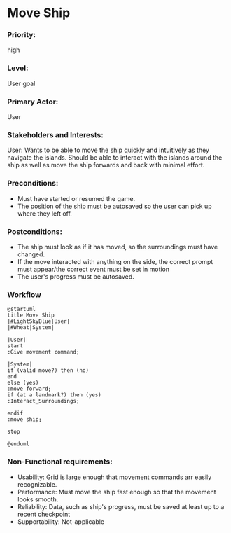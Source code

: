 # Move Ship

### Priority: 
high
### Level: 
User goal
### Primary Actor: 
User

### Stakeholders and Interests: 
<p>
User: Wants to be able to move the ship quickly and intuitively as they navigate the islands. Should be able to interact 
with the islands around the ship as well as move the ship forwards and back with minimal effort.
</p>

### Preconditions:

<ul>
<li>Must have started or resumed the game. </li>
<li>The position of the ship must be autosaved so the user can pick up where they
left off.</li>
</ul>

### Postconditions:

<ul>
<li>The ship must look as if it has moved, so the surroundings must have changed. </li>
<li>If the move interacted with anything on the side, the correct prompt must appear/the correct event must be
set in motion</li>
<li>The user's progress must be autosaved.</li>
</ul>

### Workflow 
```PlantUML
@startuml
title Move Ship
|#LightSkyBlue|User|
|#Wheat|System|

|User|
start
:Give movement command;

|System|
if (valid move?) then (no)
end
else (yes)
:move forward;
if (at a landmark?) then (yes)
:Interact_Surroundings;

endif
:move ship;

stop

@enduml
```

### Non-Functional requirements:
<ul>
<li>Usability: Grid is large enough that movement commands arr easily recognizable. </li>
<li>Performance: Must move the ship fast enough so that the movement looks smooth.</li>
<li>Reliability: Data, such as ship's progress, must be saved at least up to a recent checkpoint</li>
<li>Supportability: Not-applicable</li>
</ul>